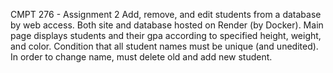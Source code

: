 CMPT 276 - Assignment 2 
Add, remove, and edit students from a database by web access. Both site and database hosted on Render (by Docker). 
Main page displays students and their gpa according to specified height, weight, and color. 
Condition that all student names must be unique (and unedited). 
In order to change name, must delete old and add new student. 
